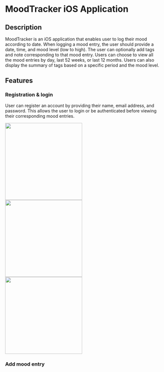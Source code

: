 # MoodTracker iOS Application

## Description
MoodTracker is an iOS application that enables user to log their mood according to date. When logging a mood entry, the user should provide a date, time, and mood level (low to high). The user can optionally add tags and note corresponding to that mood entry. Users can choose to view all the mood entries by day, last 52 weeks, or last 12 months. Users can also display the summary of tags based on a specific period and the mood level.

## Features

### Registration & login
User can register an account by providing their name, email address, and password. This allows the user to login or be authenticated before viewing their corresponding mood entries.
<p float="left">
<kbd>
    <img src="https://user-images.githubusercontent.com/49770088/184527120-45594066-4152-462d-9a0b-ca1466efe034.png" width="250">
</kbd>
<kbd>
    <img src="https://user-images.githubusercontent.com/49770088/184527123-a0a1d75d-8cd6-4a4f-bbf9-de2cbccb916a.png" width="250">
</kbd>
<kbd>
    <img src="https://user-images.githubusercontent.com/49770088/184527124-14d9ee98-48e1-4458-bbcf-a67d0440f2bc.png" width="250">
</kbd>
</p>

### Add mood entry

